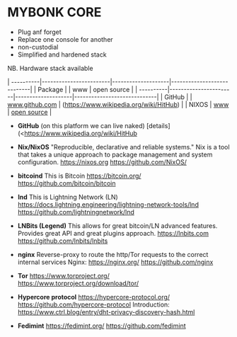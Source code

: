 # MYBONK CORE

* Plug anf forget
* Replace one console for another
* non-custodial
* Simplified and hardened stack

NB. Hardware stack available

| ----------|------------------------|--------------------|----------------------------|
| Package   |       | www               | open source                 |
| ----------|-----------------------|--------------------|-----------------------------|
| GitHub    |         | www.github.com               | (<https://www.wikipedia.org/wiki/HitHub>)    |
| NIXOS           | [www](https://nixos.org)               | [open source](https://github.com/NixOS/)                 |

- **GitHub** (on this platform we can live naked) [details](<https://www.wikipedia.org/wiki/HitHub



- **Nix/NixOS**
"Reproducible, declarative and reliable systems."
Nix is a tool that takes a unique approach to package management and system configuration.
https://nixos.org
https://github.com/NixOS/

- **bitcoind**
This is Bitcoin
https://bitcoin.org/
https://github.com/bitcoin/bitcoin

- **lnd**
This is Lightning Network (LN)
https://docs.lightning.engineering/lightning-network-tools/lnd
https://github.com/lightningnetwork/lnd


- **LNBits (Legend)**
This allows for great bitcoin/LN advanced features.
Provides great API and great plugins approach.
https://lnbits.com
https://github.com/lnbits/lnbits


- **nginx**
Reverse-proxy to route the http/Tor requests to the correct internal services
Nginx: https://nginx.org/
https://github.com/nginx

- **Tor**
https://www.torproject.org/
https://www.torproject.org/download/tor/

- **Hypercore protocol**
https://hypercore-protocol.org/
https://github.com/hypercore-protocol
Introduction: https://www.ctrl.blog/entry/dht-privacy-discovery-hash.html


- **Fedimint**
https://fedimint.org/ 
https://github.com/fedimint

